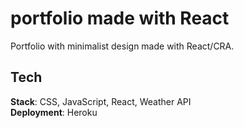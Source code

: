# portfolio made with React

Portfolio with minimalist design made with React/CRA.

## Tech

**Stack**: CSS, JavaScript, React, Weather API <br />
**Deployment**: Heroku
